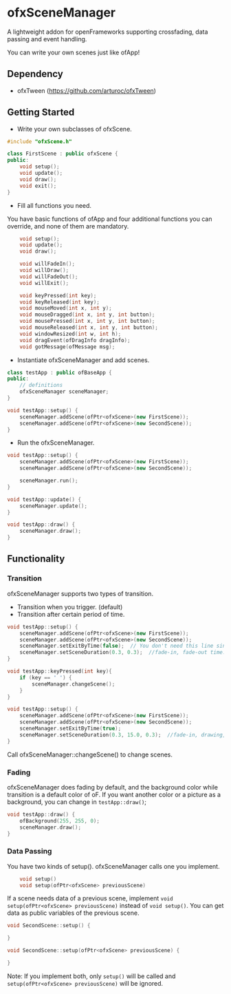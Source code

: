 # ofxSceneManager

A lightweight addon for openFrameworks supporting crossfading, data passing and event handling.

You can write your own scenes just like ofApp!

## Dependency

- ofxTween (https://github.com/arturoc/ofxTween)


## Getting Started

- Write your own subclasses of ofxScene.

```cpp
#include "ofxScene.h"

class FirstScene : public ofxScene {
public:
    void setup();
    void update();
    void draw();
    void exit();
}
```

- Fill all functions you need.

You have basic functions of ofApp and four additional functions you can override, and none of them are mandatory.

```cpp
    void setup();
    void update();
    void draw();

    void willFadeIn();
    void willDraw();
    void willFadeOut();
    void willExit();

    void keyPressed(int key);
    void keyReleased(int key);
    void mouseMoved(int x, int y);
    void mouseDragged(int x, int y, int button);
    void mousePressed(int x, int y, int button);
    void mouseReleased(int x, int y, int button);
    void windowResized(int w, int h);
    void dragEvent(ofDragInfo dragInfo);
    void gotMessage(ofMessage msg);
```

- Instantiate ofxSceneManager and add scenes.

```cpp
class testApp : public ofBaseApp {
public:
    // definitions
    ofxSceneManager sceneManager;
}
```

```cpp
void testApp::setup() {
    sceneManager.addScene(ofPtr<ofxScene>(new FirstScene));
    sceneManager.addScene(ofPtr<ofxScene>(new SecondScene));
}
```


- Run the ofxSceneManager.

```cpp
void testApp::setup() {
    sceneManager.addScene(ofPtr<ofxScene>(new FirstScene));
    sceneManager.addScene(ofPtr<ofxScene>(new SecondScene));

    sceneManager.run();
}

void testApp::update() {
    sceneManager.update();
}

void testApp::draw() {
    sceneManager.draw();
}
```


## Functionality

### Transition
ofxSceneManager supports two types of transition.
- Transition when you trigger. (default)
- Transition after certain period of time.

```cpp
void testApp::setup() {
    sceneManager.addScene(ofPtr<ofxScene>(new FirstScene));
    sceneManager.addScene(ofPtr<ofxScene>(new SecondScene));
    sceneManager.setExitByTime(false);  // You don't need this line since it's false by default.
    sceneManager.setSceneDuration(0.3, 0.3);  //fade-in, fade-out time.
}

void testApp::keyPressed(int key){
    if (key == ' ') {
        sceneManager.changeScene();
    }
}
```

```cpp
void testApp::setup() {
    sceneManager.addScene(ofPtr<ofxScene>(new FirstScene));
    sceneManager.addScene(ofPtr<ofxScene>(new SecondScene));
    sceneManager.setExitByTime(true);
    sceneManager.setSceneDuration(0.3, 15.0, 0.3);  //fade-in, drawing, fade-out time respectively.
}
```

Call ofxSceneManager::changeScene() to change scenes.


### Fading
ofxSceneManager does fading by default, and the background color while transition is a default color of oF.
If you want another color or a picture as a background, you can change in `testApp::draw()`;

```cpp
void testApp::draw() {
	ofBackground(255, 255, 0);
	sceneManager.draw();
}
```

### Data Passing
You have two kinds of setup(). ofxSceneManager calls one you implement.
```cpp
    void setup()
    void setup(ofPtr<ofxScene> previousScene)
```

If a scene needs data of a previous scene,
implement ```void setup(ofPtr<ofxScene> previousScene)``` instead of ```void setup()```.
You can get data as public variables of the previous scene.

```cpp
void SecondScene::setup() {

}
```

```cpp
void SecondScene::setup(ofPtr<ofxScene> previousScene) {

}
```

Note: If you implement both, only ```setup()``` will be called and ```setup(ofPtr<ofxScene> previousScene)``` will be ignored.
